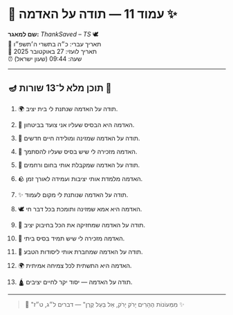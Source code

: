 # 📜 עמוד 11 — תודה על האדמה ✨

**שם למאגר:** _ThankSaved – TS_ 🕊️  
📅 תאריך עברי: כ״ה בתשרי ה׳תשפ״ו  
📅 תאריך לועזי: 27 באוקטובר 2025  
⏰ שעה: 09:44 (שעון ישראל)

---

## 🪔 תוכן מלא ל־13 שורות 📖

1. 🌍 תודה על האדמה שנתנת לי בית יציב.
    
2. 🌱 האדמה היא הבסיס שעליו אני צועד בביטחון.
    
3. 🌿 תודה על האדמה שמזינה ומולידה חיים חדשים.
    
4. 💫 האדמה מזכירה לי שיש בסיס שעליו להסתמך.
    
5. 🙏 תודה על האדמה שמקבלת אותי בחום ורחמים.
    
6. 🪨 האדמה מלמדת אותי יציבות ועמידה לאורך זמן.
    
7. ✨ תודה על האדמה שנותנת לי מקום לעמוד.
    
8. 🕊️ האדמה היא אמא שמזינה ותומכת בכל דבר חי.
    
9. 🔑 תודה על האדמה שמחזיקה את הכל בחיבוק יציב.
    
10. 🌈 האדמה מזכירה לי שיש תמיד בסיס ביתי.
    
11. 🧭 תודה על האדמה שמחברת אותי ליסודות הטבע.
    
12. 🌍 האדמה היא התשתית לכל צמיחה אמיתית.
    
13. 🛕 תודה על האדמה — יסוד יקר לחיים יציבים.
    

---

> 📜 "מִמְּעוֹנוֹת הֶהָרִים יָרֹק יָרֹק, אֵל בַּעַל קֶרֶן" — דברים ל״ג, ט״ז ✨
